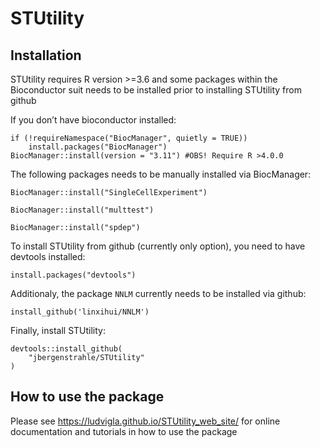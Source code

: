 # STUtility

## Installation

STUtility requires R version >=3.6 and some packages within the Bioconductor suit needs to be installed prior to installing STUtility from github

If you don’t have bioconductor installed:

```
if (!requireNamespace("BiocManager", quietly = TRUE))
    install.packages("BiocManager")
BiocManager::install(version = "3.11") #OBS! Require R >4.0.0
```

The following packages needs to be manually installed via BiocManager:

```
BiocManager::install("SingleCellExperiment")

BiocManager::install("multtest")

BiocManager::install("spdep")
```

To install STUtility from github (currently only option), you need to have devtools installed:

```
install.packages("devtools")
```

Additionaly, the package `NNLM` currently needs to be installed via github:

```
install_github('linxihui/NNLM')
```
Finally, install STUtility:

```
devtools::install_github(
    "jbergenstrahle/STUtility"
)
```

## How to use the package

Please see  https://ludvigla.github.io/STUtility_web_site/ for online documentation and tutorials in how to use the package
